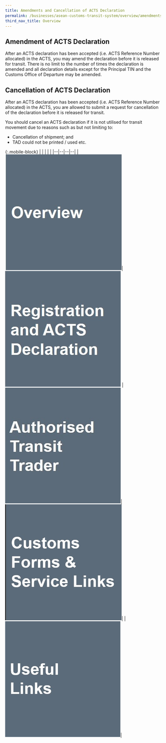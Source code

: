 ```yaml
---
title: Amendments and Cancellation of ACTS Declaration
permalink: /businesses/asean-customs-transit-system/overview/amendments-and-cancellation-of-acts-declaration/
third_nav_title: Overview
---
```


## Amendment of ACTS Declaration
After an ACTS declaration has been accepted (i.e. ACTS Reference Number allocated) in the ACTS, you may amend the declaration before it is released for transit. There is no limit to the number of times the declaration is amended and all declaration details except for the Principal TIN and the Customs Office of Departure may be amended.

## Cancellation of ACTS Declaration 
After an ACTS declaration has been accepted (i.e. ACTS Reference Number allocated) in the ACTS, you are allowed to submit a request for cancellation of the declaration before it is released for transit.

You should cancel an ACTS declaration if it is not utilised for transit movement due to reasons such as but not limiting to:
  - Cancellation of shipment; and 
  - TAD could not be printed / used etc.

{:.mobile-block}
|  |  |  |  |
|--|--|--|--|
|[![](/images/ACTS/Overview.jpg)](/businesses/ASEAN-Customs-Transit-System/overview)|[![](/images/ACTS/Registration-and-ACTS-Declaration.jpg)](/businesses/ASEAN-Customs-Transit-System/Registration-and-ACTS-Declaration) |[![](/images/ACTS/ATT.jpg)](/businesses/asean-customs-transit-system/overview/att)|[![](/images/ACTS/Customs-Forms-&-Service-Links.jpg)](/eservices/customs-forms-and-service-links)|
| [![](/images/ACTS/Useful-Links.jpg)](/businesses/ASEAN-Customs-Transit-System/overview/useful-links)|  

